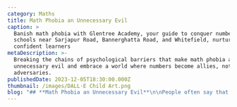 ```yaml
---
category: Maths
title: Math Phobia an Unnecessary Evil
caption: >
  Banish math phobia with Glentree Academy, your guide to conquer numbers! CBSE
  schools near Sarjapur Road, Bannerghatta Road, and Whitefield, nurture
  confident learners
metaDescription: >-
  Breaking the chains of psychological barriers that make math phobia an
  unnecessary evil and embrace a world where numbers become allies, not
  adversaries.
publishedDate: 2023-12-05T18:30:00.000Z
thumbnail: /images/DALL·E Child Art.png
blog: "## **Math Phobia an Unnecessary Evil**\n\nPeople often say that math should be made interesting. Isn’t it already?\n\n[Math](https://www.glentreeacademy.com/blogs/math-phobia-an-unnecessary-evil \"Math\") is a language that helps in understanding the world around us. It helps us nurture qualities like spatial and critical thinking, power of reasoning and Mathematics and offers rationality of thought. Be it a chef or a farmer, a carpenter, a shopkeeper or a mechanic.\n\nWherever we see, whatever we see has Math in it. For instance, fractals in nature, banking, digital technology, travel, health care, agriculture, and many more.\_\n\nBut it is unfortunate to know that math is considered to be an arid subject. The majority of students have an aversion to math class, find it boring and often question themselves\_\"Am I ever going to use this?”. There is widespread anxiety among the students that scares them throughout their school life. This is the current state of the subject in most of the schools.\n\n## Why do many students struggle in Mathematics?\n\nMost of the students study Math to pass their grades. Though few students manage to score good grades in Math, that does not mean they enjoy learning the subject. So, is it the problem of the students or the subject? Well, the answer is that it is neither students nor the subject that is responsible for this issue. Instead, it’s the way it is taught. Math is taught in isolation and that makes students struggle to relate to it in real-life situations. A lack of relevance makes this subject seem obscure. Hence students find math abstracts.\n\nThe current need is to create math awareness in our everyday lives and highlight its application in various fields.\_\n\n### Can the education system and teachers help students to improve their interest in mathematics?\n\n[Best CBSE Schools in Whitefield](https://www.glentreeacademy.com/glentree-whitefield \"Best CBSE Schools in Whitefield\") are the places where we can change the attitude of students towards Math. It is very essential to first establish the need for learning the subject and to make learning Math more fun. Math should be more than just solving problems and getting the right answers. The approach that is followed now needs to be changed. For example, while teaching graphs we just highlight how to plot the graph and different types of graphs. Instead, we need to help students understand the need for different graphs and their uses in different fields. This is when they will connect it to real life and understand the need to study graphs.\_\n\nSo, when a new concept is introduced, one should start with an interesting real-world problem. Let's take another example – profit and loss. Here instead of defining profit and loss, we must let the students build a model of an amusement park, take ownership, and run their amusement park. During this process, students not only enjoy but also learn the concepts and understand their importance. When an abstract concept needs to be introduced, first give a concrete example, and later connect it to the abstract concept. There are many such ways where we can involve students and make learning math more fun and interesting.\n\nIntegrating Mathematics into other subjects like History, Science, and Geography also plays a vital role in creating interest among students. One of the best examples is introducing Roman numbers. There are quite a lot of students who still wonder why they need to learn Roman numbers. I am sure a few of them who are reading this article have the same question. The reason is that most of us were taught that Roman numbers are a different set of numbers with different symbols. The focus was to write Roman numbers to Hindu Arabic numbers and vice versa. The same method is followed even today in most schools. But have we ever tried to encourage the students to explore why there was a need for different number systems, how they evolved, how the Roman numbers came into existence and why we use Hindu Arabic numbers these days instead of Roman numbers? Isn’t that integrating History with Math? Won’t that be interesting information which will leave its mark and spark curiosity?\_\n\nAs we go to higher grades, we can pose a few open-ended questions and trigger their intellect to find an answer. For example, a question like\_\"Why tree trunk is cylindrical in shape and not any other shape?\"\_expects them to use their knowledge of science and Math. Though they cannot find an answer to it at once, the process of finding the answer itself will make it more interesting.\n\nIt is in the teacher's hands to tune the student’s perception of the subject.\n\nLet us change the approach to teaching math and make it more exciting to learn Math. Let us eliminate the fear and apprehension students have towards the subject. Let us help our students admire and uncover the beauty of Math.\n"
---
```


